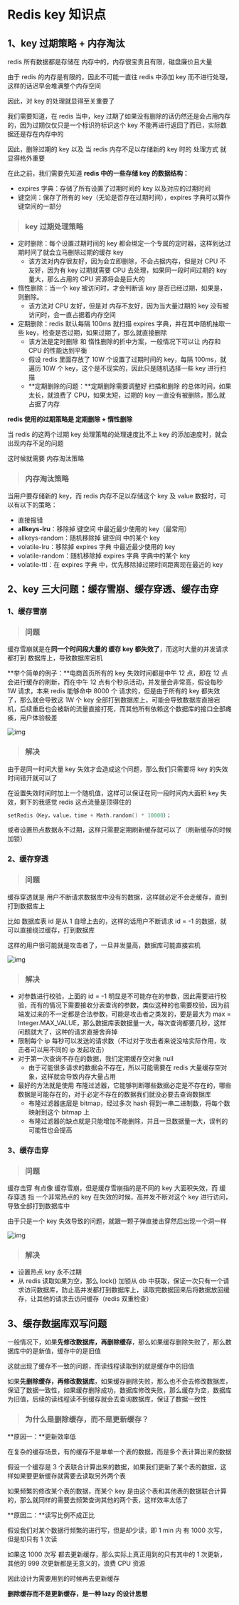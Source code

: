 # Redis key 知识点

## 1、key 过期策略 + 内存淘汰

redis 所有数据都是存储在 内存中的，内存很宝贵且有限，磁盘廉价且大量

由于 redis 的内存是有限的，因此不可能一直往 redis 中添加 key 而不进行处理，这样的话迟早会堆满整个内存空间

因此，对 key 的处理就显得至关重要了



我们需要知道，在 redis 当中，key 过期了如果没有删除的话仍然还是会占用内存的，因为过期仅仅只是一个标识符标识这个 key 不能再进行返回了而已，实际数据还是存在内存中的

因此，删除过期的 key 以及 当 redis 内存不足以存储新的 key 时的 处理方式 就显得格外重要



在此之前，我们需要先知道 **redis 中的一些存储 key 的数据结构：**

- expires 字典：存储了所有设置了过期时间的 key 以及对应的过期时间
- 键空间：保存了所有的 key（无论是否存在过期时间），expires 字典可以算作 键空间的一部分



> ### key 过期处理策略

- 定时删除：每个设置过期时间的 key 都会绑定一个专属的定时器，这样到达过期时间了就会立马删除过期的缓存 key
  - 该方法对内存很友好，因为会立即删除，不会占据内存，但是对 CPU 不友好，因为有 key 过期就需要 CPU 去处理，如果同一段时间过期的 key 量大，那么占用的 CPU 资源将会是巨大的
- 惰性删除：当一个 key 被访问时，才会判断该 key 是否已经过期，如果是，则删除。
  - 该方法对 CPU 友好，但是对 内存不友好，因为当大量过期的 key 没有被访问时，会一直占据着内存空间
- 定期删除：redis 默认每隔 100ms 就扫描 expires 字典，并在其中随机抽取一些  key，检查是否过期，如果过期了，那么就直接删除
  - 该方法是定时删除 和 惰性删除的折中方案，一般情况下可以让 内存和 CPU 的性能达到平衡
  - 假设 redis 里面存放了 10W 个设置了过期时间的 key，每隔 100ms，就遍历 10W 个 key，这个是不现实的，因此只是随机选择一些 key 进行扫描
  - **定期删除的问题：**定期删除需要调整好 扫描和删除 的总体时间，如果太长，就浪费了 CPU，如果太短，过期的 key 一直没有被删除，那么就占据了内存

**redis 使用的过期策略是 定期删除 + 惰性删除**



当 redis 的这两个过期 key 处理策略的处理速度比不上 key 的添加速度时，就会出现内存不足的问题

这时候就需要 内存淘汰策略

> ### 内存淘汰策略

当用户要存储新的 key，而 redis 内存不足以存储这个 key 及 value 数据时，可以有以下的策略：

- 直接报错
- **allkeys-lru**：移除掉 键空间 中最近最少使用的 key（最常用）
- allkeys-random：随机移除掉 键空间 中的某个 key
- volatile-lru：移除掉 expires 字典 中最近最少使用的 key
- volatile-random：随机移除掉 expires 字典 字典中的某个 key
- volatile-ttl：在 expires 字典 中，优先移除掉过期时间距离现在最近的 key





## 2、key 三大问题：缓存雪崩、缓存穿透、缓存击穿



### 1、缓存雪崩

> ### 问题

缓存雪崩就是在**同一个时间段大量的 缓存 key 都失效了**，而这时大量的并发请求都打到 数据库上，导致数据库宕机



**举个简单的例子：**电商首页所有的 key 失效时间都是中午 12 点，即在 12 点会进行缓存的刷新，而在中午 12 点有个秒杀活动，并发量会非常高，假设每秒 1W 请求，本来 redis 能够命中 8000 个 请求的，但是由于所有的 key 都失效了，那么就会导致这 1W 个 key 全部打到数据库上，可能会导致数据库直接宕机，后续重启也会被新的流量直接打死，而其他所有依赖这个数据库的接口全部瘫痪，用户体验极差

![img](https://pic4.zhimg.com/80/v2-e6e23ac28b0915c0fae67b5d6da34277_720w.jpg)



> ### 解决

由于是同一时间大量 key 失效才会造成这个问题，那么我们只需要将 key 的失效时间错开就可以了

在设置失效时间时加上一个随机值，这样可以保证在同一段时间内大面积 key 失效，剩下的我感觉 redis 这点流量是顶得住的

```C
setRedis（Key，value，time + Math.random() * 10000）；
```



或者设置热点数据永不过期，这样只需要定期刷新缓存就可以了（刷新缓存的时候加锁）



### 2、缓存穿透

> ### 问题

缓存穿透就是 用户不断请求数据库中没有的数据，这样就必定不会走缓存，直到打到数据库上

比如 数据库表 id 是从 1 自增上去的，这样的话用户不断请求 id = -1 的数据，就可以直接绕过缓存，打到数据库

这样的用户很可能就是攻击者了，一旦并发量高，数据库可能直接宕机

![img](https://picb.zhimg.com/80/v2-e846d8c3371c5eef80cf4185bcec15c4_720w.jpg)

> ### 解决

- 对参数进行校验，上面的 id = -1 明显是不可能存在的参数，因此需要进行校验，而有的情况下需要接收分表查询的参数，类似这种的也需要校验，因为前端发过来的不一定都是合法参数，可能是攻击者之类发的，要是最大为 max = Integer.MAX_VALUE，那么数据库表数据量一大，每次查询都要几秒，这样问题就大了，这种的请求直接舍弃掉
- 限制每个 ip 每秒可以发送的请求数（不过对于攻击者来说没啥实际作用，攻击者可以用不同的 ip 发起攻击）
- 对于第一次查询不存在的数据，我们定期缓存空对象 null
  - 由于可能很多请求的数据会不存在，所以可能需要在 redis 大量缓存空对象，这样就会导致内存大量占用
- 最好的方法就是使用 布隆过滤器，它能够判断哪些数据必定是不存在的，哪些数据是可能存在的，对于必定不存在的数据我们就没必要去查询数据库
  - 布隆过滤器底层是 bitmap，经过多次 hash 得到一串二进制数，将每个数映射到这个 bitmap 上
  - 布隆过滤器的缺点就是只能增加不能删除，并且一旦数据量一大，误判的可能性也会提高



### 3、缓存击穿

> ### 问题

缓存击穿 有点像 缓存雪崩，但是缓存雪崩指的是不同的 key 大面积失效，而 缓存穿透 指 一个非常热点的 key 在失效的时候，高并发不断对这个 key 进行访问，导致全部打到数据库中

由于只是一个 key 失效导致的问题，就跟一颗子弹直接击穿然后出现一个洞一样

![img](https://pic2.zhimg.com/80/v2-102c103361db026414237c4be9de2ec9_720w.jpg)



> ### 解决

- 设置热点 key 永不过期
- 从 redis 读取如果为空，那么 lock() 加锁从 db 中获取，保证一次只有一个请求访问数据库，防止高并发都打到数据库上，读取完数据回来后将数据放回缓存，让其他的请求去访问缓存（redis 双重检查）





## 3、缓存数据库双写问题

一般情况下，如果**先修改数据库，再删除缓存**，那么如果缓存删除失败了，那么数据库中的是新值，缓存中的是旧值

这就出现了缓存不一致的问题，而读线程读取到的就是缓存中的旧值

如果**先删除缓存，再修改数据库**，如果缓存删除失败，那么也不会去修改数据库，保证了数据一致性，如果缓存删除成功，数据库修改失败，那么缓存为空，数据库为旧值，后续的读线程读不到缓存就会去查询数据库，保证了数据一致性



> ### 为什么是删除缓存，而不是更新缓存？



**原因一：**更新效率低

在复杂的缓存场景，有的缓存不是单单一个表的数据，而是多个表计算出来的数据

假设一个缓存是 3 个表联合计算出来的数据，如果我们更新了某个表的数据，这样如果要更新缓存就需要去读取另外两个表

如果频繁的修改某个表的数据，而某个 key 是由这个表和其他表的数据联合计算的，那么就同样的需要去频繁查询其他的两个表，这样效率太低了



**原因二：**读写比例不成正比

假设我们对某个数据行频繁的进行写，但是却少读，即 1 min 内 有 1000 次写，但是却只有 1 次读

如果这 1000 次写 都去更新缓存，那么实际上真正用到的只有其中的 1 次更新，其他的 999 次更新都是无意义的，浪费 CPU 资源

因此设计为需要用到的时候再去更新缓存

**删除缓存而不是更新缓存，是一种 lazy 的设计思想**